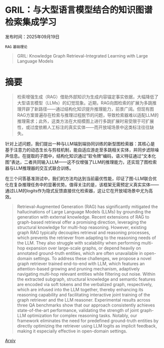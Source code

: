 # GRIL：与大型语言模型结合的知识图谱检索集成学习

发布时间：2025年09月19日

`RAG` `基础理论`

> GRIL: Knowledge Graph Retrieval-Integrated Learning with Large Language Models

# 摘要

> 检索增强生成（RAG）借助外部知识为生成内容锚定事实依据，大幅降低了大型语言模型（LLMs）的幻觉现象。近期，RAG向图检索的扩展为多跳推理开辟了新路径——通过结构化知识提升推理能力，前景广阔。但现有图RAG方案普遍存在检索与推理过程脱节的问题，导致检索器难以适配LLM的推理需求；此外，这类方法在大规模图上进行多跳扩展时易受限于可扩展性，或过度依赖人工标注的真实实体——而开放域场景中这类标注往往缺失。

针对上述问题，我们提出一种与LLM端到端协同训练的新型图检索器：其核心是基于注意力的动态生长与剪枝机制，能自适应游走至多跳相关实体，并同步滤除噪声信息。在提取的子图中，结构化知识通过“软令牌”编码，语义特征通过“文本化图”表达，二者共同输入LLM——这不仅增强了LLM的推理能力，还实现了图检索器与LLM推理器的交互式联合训练。

在三个问答基准测试中，我们的方法均达到当前最优性能，印证了图-LLM联合优化在复杂推理任务中的显著优势。值得关注的是，该框架无需预定义真实实体——通过LLM的logits作为隐式反馈直接优化检索器，这让它在开放域场景中尤为高效。

> Retrieval-Augmented Generation (RAG) has significantly mitigated the hallucinations of Large Language Models (LLMs) by grounding the generation with external knowledge. Recent extensions of RAG to graph-based retrieval offer a promising direction, leveraging the structural knowledge for multi-hop reasoning. However, existing graph RAG typically decouples retrieval and reasoning processes, which prevents the retriever from adapting to the reasoning needs of the LLM. They also struggle with scalability when performing multi-hop expansion over large-scale graphs, or depend heavily on annotated ground-truth entities, which are often unavailable in open-domain settings. To address these challenges, we propose a novel graph retriever trained end-to-end with LLM, which features an attention-based growing and pruning mechanism, adaptively navigating multi-hop relevant entities while filtering out noise. Within the extracted subgraph, structural knowledge and semantic features are encoded via soft tokens and the verbalized graph, respectively, which are infused into the LLM together, thereby enhancing its reasoning capability and facilitating interactive joint training of the graph retriever and the LLM reasoner. Experimental results across three QA benchmarks show that our approach consistently achieves state-of-the-art performance, validating the strength of joint graph-LLM optimization for complex reasoning tasks. Notably, our framework eliminates the need for predefined ground-truth entities by directly optimizing the retriever using LLM logits as implicit feedback, making it especially effective in open-domain settings.

[Arxiv](https://arxiv.org/abs/2509.16502)